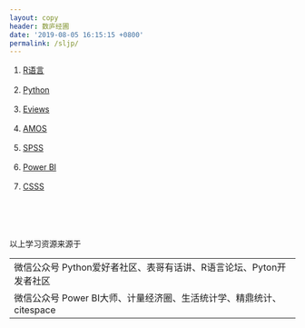 ```yaml
---
layout: copy
header: 数庐经圃
date: '2019-08-05 16:15:15 +0800'
permalink: /sljp/
---
```


<style>
abbr {text-decoration: none;}
</style>

<ol class="rectangle-list">
<li><a href="http://lvxiong7zg.com/sljp/R" target="_blank"> R语言 </a></li><br>
<li><a href="http://lvxiong7zg.com/sljp/Python" target="_blank"> Python </a></li><br>
<li><a href="http://lvxiong7zg.com/sljp/Eviews" target="_blank"> Eviews </a></li><br>
<li><a href="http://lvxiong7zg.com/sljp/AMOS" target="_blank"> AMOS </a></li> <br>
<li><a href="http://lvxiong7zg.com/sljp/SPSS" target="_blank"> SPSS </a></li> <br>
<li><a href="http://lvxiong7zg.com/sljp/Power BI" target="_blank"> Power BI </a></li> <br>
<li><a href="http://lvxiong7zg.com/sljp/CSSS" target="_blank"> CSSS </a></li> <br>
</ol>

<br><br><br>
以上学习资源来源于<br>
<table>
<tr><td>微信公众号 Python爱好者社区、表哥有话讲、R语言论坛、Pyton开发者社区</td>
<tr><td>微信公众号 Power BI大师、计量经济圈、生活统计学、精鼎统计、citespace</td>
